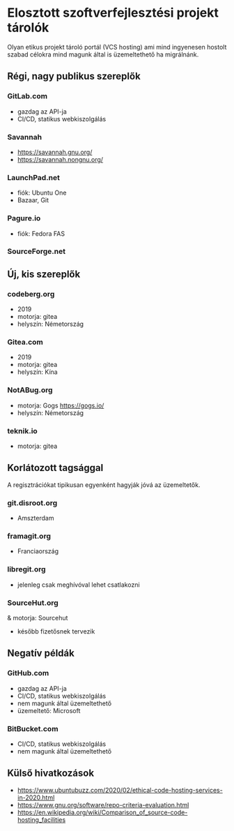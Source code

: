 # Elosztott szoftverfejlesztési projekt tárolók

Olyan etikus projekt tároló portál (VCS hosting) ami mind ingyenesen hostolt szabad célokra mind magunk által is üzemeltethető ha migrálnánk.

## Régi, nagy publikus szereplők

### GitLab.com

* gazdag az API-ja
* CI/CD, statikus webkiszolgálás

### Savannah

* https://savannah.gnu.org/
* https://savannah.nongnu.org/

### LaunchPad.net

* fiók: Ubuntu One
* Bazaar, Git

### Pagure.io

* fiók: Fedora FAS

### SourceForge.net

## Új, kis szereplők

### codeberg.org

* 2019
* motorja: gitea
* helyszín: Németország

### Gitea.com

* 2019
* motorja: gitea
* helyszín: Kína

### NotABug.org

* motorja: Gogs https://gogs.io/
* helyszín: Németország

### teknik.io

* motorja: gitea

## Korlátozott tagsággal

A regisztrációkat tipikusan egyenként hagyják jóvá az üzemeltetők.

### git.disroot.org

* Amszterdam

### framagit.org

* Franciaország

### libregit.org

* jelenleg csak meghívóval lehet csatlakozni

### SourceHut.org

& motorja: Sourcehut
* később fizetősnek tervezik

## Negatív példák

### GitHub.com

* gazdag az API-ja
* CI/CD, statikus webkiszolgálás
* nem magunk által üzemeltethető
* üzemeltető: Microsoft

### BitBucket.com

* CI/CD, statikus webkiszolgálás
* nem magunk által üzemeltethető

## Külső hivatkozások

* https://www.ubuntubuzz.com/2020/02/ethical-code-hosting-services-in-2020.html
* https://www.gnu.org/software/repo-criteria-evaluation.html
* https://en.wikipedia.org/wiki/Comparison_of_source-code-hosting_facilities
